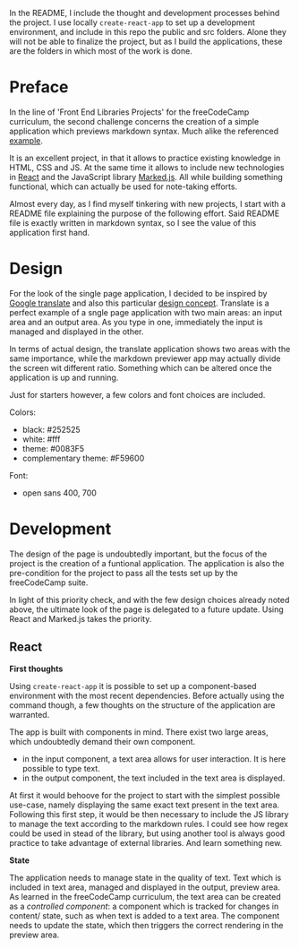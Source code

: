 In the README, I include the thought and development processes behind the project. I use locally `create-react-app` to set up a development environment,  and include in this repo the public and src folders. Alone they will not be able to finalize the project, but as I build the applications, these are the folders in which most of the work is done.

<!-- To have immediate feedback online I also leverage codepen.

Link to the work-in-progress pen right [here](). -->

# Preface

In the line of 'Front End Libraries Projects' for the freeCodeCamp curriculum, the second challenge concerns the creation of a simple application which previews markdown syntax. Much alike the referenced [example](https://codepen.io/freeCodeCamp/full/GrZVVO).

It is an excellent project, in that it allows to practice existing knowledge in HTML, CSS and JS. At the same time it allows to include new technologies in [React](https://reactjs.org/) and the JavaScript library [Marked.js](https://github.com/markedjs/marked). All while building something functional, which can actually be used for note-taking efforts. 

Almost every day, as I find myself tinkering with new projects, I start with a README file explaining the purpose of the following effort. Said README file is exactly written in markdown syntax, so I see the value of this application first hand.

# Design

For the look of the single page application, I decided to be inspired by [Google translate](https://translate.google.com/) and also this particular [design concept](https://dribbble.com/shots/4040108-Google-translate-design-concept-2018). Translate is a perfect example of a sngle page application with two main areas: an input area and an output area. As you type in one, immediately the input is managed and displayed in the other. 

In terms of actual design, the translate application shows two areas with the same importance, while the markdown previewer app may actually divide the screen wit different ratio. Something which can be altered once the application is up and running.

Just for starters however, a few colors and font choices are included.

Colors:

- black: #252525
- white: #fff
- theme: #0083F5
- complementary theme: #F59600

Font:

- open sans 400, 700

# Development

The design of the page is undoubtedly important, but the focus of the project is the creation of a funtional application. The application is also the pre-condition for the project to pass all the tests set up by the freeCodeCamp suite.

In light of this priority check, and with the few design choices already noted above, the ultimate look of the page is delegated to a future update. Using React and Marked.js takes the priority. 


## React

**First thoughts**

Using `create-react-app` it is possible to set up a component-based environment with the most recent dependencies. Before actually using the command though, a few thoughts on the structure of the application are warranted.

The app is built with components in mind. There exist two large areas, which undoubtedly demand their own component.

- in the input component, a text area allows for user interaction. It is here possible to type text.
- in the output component, the text included in the text area is displayed. 

At first it would behoove for the project to start with the simplest possible use-case, namely displaying the same exact text present in the text area. Following this first step, it would be then necessary to include the JS library to manage the text according to the markdown rules. I could see how regex could be used in stead of the library, but using another tool is always good practice to take advantage of external libraries. And learn something new.

**State**

The application needs to manage state in the quality of text. Text which is included in text area, managed and displayed in the output, preview area. As learned in the freeCodeCamp curriculum, the text area can be created as a _controlled component_: a component which is tracked for changes in content/ state, such as when text is added to a text area. The component needs to update the state, which then triggers the correct rendering in the preview area.
